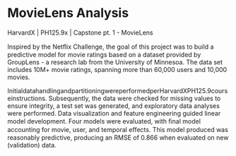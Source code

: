 # MovieLens Analysis
HarvardX  |  PH125.9x  |  Capstone pt. 1 - MovieLens

Inspired by the Netﬂix Challenge, the goal of this project was to build a predictive model for movie ratings based on a dataset provided by GroupLens - a research lab from the University of Minnesoa. The data set includes 10M+ movie ratings, spanning more than 60,000 users and 10,000 movies.

InitialdatahandlingandpartitioningwereperformedperHarvardXPH125.9courseinstructions. Subsequently, the data were checked for missing values to ensure integrity, a test set was generated, and exploratory data analyses were performed. Data visualization and feature engineering guided linear model development. Four models were evaluated, with ﬁnal model accounting for movie, user, and temporal eﬀects. This model produced was reasonably predictive, producing an RMSE of 0.866 when evaluated on new (validation) data.
